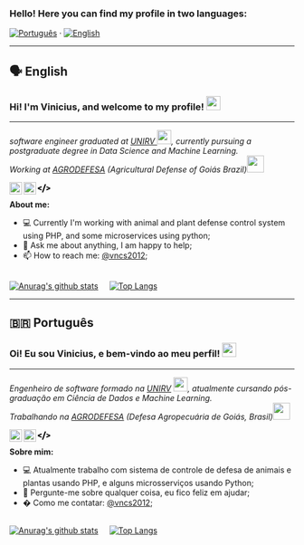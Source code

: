 ### Hello! Here you can find my profile in two languages:

[![Português](https://img.shields.io/badge/Português-Click%20Here-brightgreen)](#português) · [![English](https://img.shields.io/badge/English-Click%20Here-blue)](#english)

---

## <a id="english"></a>🗣️ English

### Hi! I'm Vinicius, and welcome to my profile! <img src="https://media.giphy.com/media/hvRJCLFzcasrR4ia7z/giphy.gif" width="25px">
<hr>

<p><em>software engineer graduated at <a target="_blank" href="http://www.unirv.edu.br/">UNIRV </a><img src="https://media2.giphy.com/media/SUEN0j6R09jeEriEWr/giphy.gif?cid=ecf05e47f4f5jrf5a45vtjw830ten75mii34yk8rc7h099mv&rid=giphy.gif" width="25">, currently pursuing a postgraduate degree in Data Science and Machine Learning.</br>
Working at <a target="_blank" href="https://www.agrodefesa.go.gov.br">AGRODEFESA</a> (Agricultural Defense of Goiás Brazil)<img src="https://media.giphy.com/media/WUlplcMpOCEmTGBtBW/giphy.gif" width="30">
</em></p>

<a href="https://www.linkedin.com/in/vncs/">
  <img align="left" alt="Vncs LinkdeIN" width="22px" src="https://cdn.jsdelivr.net/npm/simple-icons@v3/icons/linkedin.svg" />
</a> &nbsp;&nbsp;&nbsp;

<a href="https://www.instagram.com/viniciusmiranda.dev/">
  <img align="left" alt="Vncs Instagram" width="22px" src="https://cdn.jsdelivr.net/npm/simple-icons@v3/icons/instagram.svg" />
</a>&nbsp;&nbsp;

<a href="https://viniciusmiranda.dev/">
  <img align="left" alt="Vncs Website" width="22px" src="data:image/svg+xml;charset=utf-8,%3csvg role='img' viewBox='0 0 24 24' xmlns='http://www.w3.org/2000/svg'%3e%3ctitle%3ehtmx%3c/title%3e%3cpath d='M0 13.01v-2l7.09-2.98.58 1.94-5.1 2.05 5.16 2.05-.63 1.9Zm16.37 1.03 5.18-2-5.16-2.09.65-1.88L24 10.95v2.12L17 16zm-2.85-9.98H16l-5.47 15.88H8.05Z'/%3e%3c/svg%3e" />
</a>


<br />

**About me:**

- 💻 Currently I'm working with animal and plant defense control system using PHP, and some microservices using python;
- 💬 Ask me about anything, I am happy to help;
- 📫 How to reach me: [@vncs2012](https://www.linkedin.com/in/vncs/);

<br/>[![Anurag's github stats](https://github-readme-stats.vercel.app/api?username=vncs2012&count_private=true&count_private=true&theme=tokyonight)](https://github.com/anuraghazra/github-readme-stats)&nbsp;&nbsp;&nbsp;&nbsp;&nbsp;[![Top Langs](https://github-readme-stats.vercel.app/api/top-langs/?username=vncs2012&layout=compact&theme=tokyonight)](https://github.com/anuraghazra/github-readme-stats)

---

## <a id="português"></a>🇧🇷 Português

### Oi! Eu sou Vinicius, e bem-vindo ao meu perfil! <img src="https://media.giphy.com/media/hvRJCLFzcasrR4ia7z/giphy.gif" width="25px">
<hr>

<p><em>Engenheiro de software formado na <a target="_blank" href="http://www.unirv.edu.br/">UNIRV</a> <img src="https://media2.giphy.com/media/SUEN0j6R09jeEriEWr/giphy.gif?cid=ecf05e47f4f5jrf5a45vtjw830ten75mii34yk8rc7h099mv&rid=giphy.gif" width="25">, atualmente cursando pós-graduação em Ciência de Dados e Machine Learning.</br>
Trabalhando na <a target="_blank" href="https://www.agrodefesa.go.gov.br">AGRODEFESA</a> (Defesa Agropecuária de Goiás, Brasil)<img src="https://media.giphy.com/media/WUlplcMpOCEmTGBtBW/giphy.gif" width="30">
</em></p>

<a href="https://www.linkedin.com/in/vncs/">
  <img align="left" alt="Vncs LinkdeIN" width="22px" src="https://cdn.jsdelivr.net/npm/simple-icons@v3/icons/linkedin.svg" />
</a>&nbsp;&nbsp;&nbsp;&nbsp;

<a href="https://www.instagram.com/viniciusmiranda.dev/">
  <img align="left" alt="Vncs Instagram" width="22px" src="https://cdn.jsdelivr.net/npm/simple-icons@v3/icons/instagram.svg" />
</a>&nbsp;&nbsp;&nbsp;&nbsp;

<a href="https://viniciusmiranda.dev/">
  <img align="left" alt="Vncs Website" width="22px" src="data:image/svg+xml;charset=utf-8,%3csvg role='img' viewBox='0 0 24 24' xmlns='http://www.w3.org/2000/svg'%3e%3ctitle%3ehtmx%3c/title%3e%3cpath d='M0 13.01v-2l7.09-2.98.58 1.94-5.1 2.05 5.16 2.05-.63 1.9Zm16.37 1.03 5.18-2-5.16-2.09.65-1.88L24 10.95v2.12L17 16zm-2.85-9.98H16l-5.47 15.88H8.05Z'/%3e%3c/svg%3e" />
</a>


<br />

**Sobre mim:**

- 💻 Atualmente trabalho com sistema de controle de defesa de animais e plantas usando PHP, e alguns microsserviços usando Python;
- 💬 Pergunte-me sobre qualquer coisa, eu fico feliz em ajudar;
- � Como me contatar: [@vncs2012](https://www.linkedin.com/in/vncs/);

<br/>[![Anurag's github stats](https://github-readme-stats.vercel.app/api?username=vncs2012&count_private=true&count_private=true&theme=tokyonight)](https://github.com/anuraghazra/github-readme-stats)&nbsp;&nbsp;&nbsp;&nbsp;&nbsp;[![Top Langs](https://github-readme-stats.vercel.app/api/top-langs/?username=vncs2012&layout=compact&theme=tokyonight)](https://github.com/anuraghazra/github-readme-stats)
